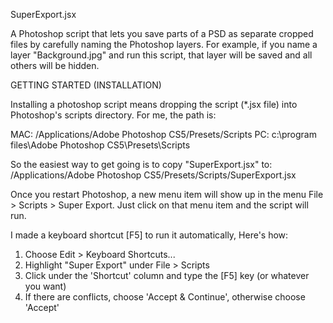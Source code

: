 
SuperExport.jsx

A Photoshop script that lets you save parts of a PSD as separate cropped
files by carefully naming the Photoshop layers.  For example, if you name
a layer "Background.jpg" and run this script, that layer will be saved and
all others will be hidden.



GETTING STARTED (INSTALLATION)

Installing a photoshop script means dropping the script (*.jsx file) into Photoshop's scripts directory.  For me, the path is:

MAC: /Applications/Adobe Photoshop CS5/Presets/Scripts
PC: c:\program files\Adobe Photoshop CS5\Presets\Scripts

So the easiest way to get going is to copy "SuperExport.jsx" to:
/Applications/Adobe Photoshop CS5/Presets/Scripts/SuperExport.jsx

Once you restart Photoshop, a new menu item will show up in the menu File > Scripts > Super Export.  Just click on that menu item and the script will run.

I made a keyboard shortcut [F5] to run it automatically, Here's how:
1) Choose Edit > Keyboard Shortcuts...
2) Highlight "Super Export" under File > Scripts
3) Click under the 'Shortcut' column and type the [F5] key (or whatever you want)
4) If there are conflicts, choose 'Accept & Continue', otherwise choose 'Accept'



